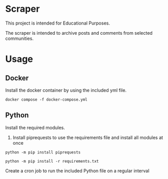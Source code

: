# Scraper

This project is intended for Educational Purposes.

The scraper is intended to archive posts and comments from selected communities. 

# Usage

## Docker

Install the docker container by using the included yml file.

` docker compose -f docker-compose.yml `

## Python

Install the required modules.

1. Install piprequests to use the requirements file and install all modules at once

`python -m pip install piprequests`

`python -m pip install -r requirements.txt`

Create a cron job to run the included Python file on a regular interval
